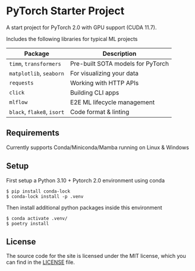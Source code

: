 # PyTorch Starter Project

A start project for PyTorch 2.0 with GPU support (CUDA 11.7).

Includes the following libraries for typical ML projects

| Package                    | Description                             |
|----------------------------|-----------------------------------------|
| `timm`, `transformers`     | Pre-built SOTA models for PyTorch       |
| `matplotlib`, `seaborn`    | For visualizing your data               |
| `requests`                 | Working with HTTP APIs                  |
| `click`                    | Building CLI apps                       |
| `mlflow`                   | E2E ML lifecycle management             |
| `black`, `flake8`, `isort` | Code format & linting                   |

## Requirements

Currently supports Conda/Miniconda/Mamba running on Linux & Windows

## Setup

First setup a Python 3.10 + Pytorch 2.0 environment using conda

    $ pip install conda-lock
    $ conda-lock install -p .venv

Then install additional python packages inside this environment

    $ conda activate .venv/
    $ poetry install

## License

The source code for the site is licensed under the MIT license, which you can find in the [LICENSE](./LICENSE) file.
